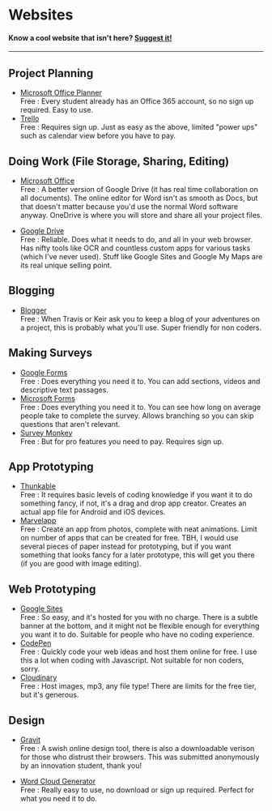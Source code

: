 # Websites
#### Know a cool website that isn't here? [Suggest it!](https://docs.google.com/forms/d/e/1FAIpQLSd3TJ03At5bvRbuliD3uW6VlPplBC_4eYr-oovgw6x_CWv8kg/viewform)
---

## Project Planning

* [Microsoft Office Planner](https://tasks.office.com/bristol.ac.uk/en-US/Home/Planner/) <br>
  Free : Every student already has an Office 365 account, so no sign up required. Easy to use. 
* [Trello](https://trello.com) <br>
  Free : Requires sign up. Just as easy as the above, limited "power ups" such as calendar view before you have to pay. 
  
## Doing Work (File Storage, Sharing, Editing)

* [Microsoft Office](https://www.office.com) <br>
  Free : A better version of Google Drive (it has real time collaboration on all documents). The online editor for Word isn't as smooth as Docs, but that doesn't matter because you'd use the normal Word software anyway. OneDrive is where you will store and share all your project files.
  
* [Google Drive](https://drive.google.com/drive/u/0/) <br>
  Free : Reliable. Does what it needs to do, and all in your web browser. Has nifty tools like OCR and countless custom apps for various tasks (which I've never used). Stuff like Google Sites and Google My Maps are its real unique selling point.
  
## Blogging

* [Blogger](https://www.blogger.com/) <br>
  Free : When Travis or Keir ask you to keep a blog of your adventures on a project, this is probably what you'll use. Super friendly for non coders.
  
## Making Surveys

* [Google Forms](https://docs.google.com/forms/u/0/) <br>
  Free : Does everything you need it to. You can add sections, videos and descriptive text passages.
* [Microsoft Forms](https://forms.office.com/Pages/DesignPage.aspx?origin=shell#) <br>
  Free : Does everything you need it to. You can see how long on average people take to complete the survey. Allows branching so you can skip questions that aren't relevant.
* [Survey Monkey](https://www.surveymonkey.com/) <br>
  Free : But for pro features you need to pay. Requires sign up.

## App Prototyping

* [Thunkable](https://thunkable.com/#/) <br> 
  Free : It requires basic levels of coding knowledge if you want it to do something fancy, if not, it's a drag and drop app creator. Creates an actual app file for Android and iOS devices.
* [Marvelapp](https://marvelapp.com/) <br> 
  Free : Create an app from photos, complete with neat animations. Limit on number of apps that can be created for free. TBH, I would use several pieces of paper instead for prototyping, but if you want something that looks fancy for a later prototype, this will get you there (if you are good with image editing). 
 
## Web Prototyping

* [Google Sites](https://sites.google.com/new?usp=jotspot_si) <br>
  Free : So easy, and it's hosted for you with no charge. There is a subtle banner at the bottom, and it might not be flexible enough for everything you want it to do. Suitable for people who have no coding experience. 
* [CodePen](https://codepen.com) <br>
  Free : Quickly code your web ideas and host them online for free. I use this a lot when coding with Javascript. Not suitable for non coders, sorry.
* [Cloudinary](https://cloudinary.com/console/media_library/folders/all/) <br>
  Free : Host images, mp3, any file type! There are limits for the free tier, but it's generous.

## Design

* [Gravit](https://designer.gravit.io/)<br>
  Free : A swish online design tool, there is also a downloadable verison for those who distrust their browsers. This was submitted anonymously by an innovation student, thank you!

* [Word Cloud Generator](https://www.wordclouds.com/) <br>
  Free : Really easy to use, no download or sign up required. Perfect for what you need it to do.

